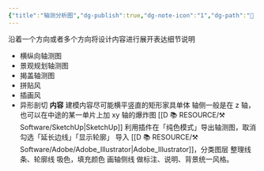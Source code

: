 ```yaml
---
{"title":"轴测分析图","dg-publish":true,"dg-note-icon":"1","dg-path":"🌳 Major/Chart/02 中期分析/轴测分析图.md","permalink":"/🌳 Major/Chart/02 中期分析/轴测分析图/","dgPassFrontmatter":true,"noteIcon":"1","created":"2024-07-04T13:45:17.000+08:00","updated":"2024-11-05T23:18:25.719+08:00"}
---
```


沿着一个方向或者多个方向将设计内容进行展开表达细节说明
-   横纵向轴测图
-   景观规划轴测图
-   揭盖轴测图
-   拼贴风
-   插画风
-   异形剖切
**内容**
建模内容尽可能横平竖直的矩形家具单体
轴侧一般是在 z 轴，也可以在中途的某一单片上加 xy 轴的爆炸图
[[D 📚 RESOURCE/⚒️ Software/SketchUp\|SketchUp]] 利用插件在「纯色模式」导出轴测图，取消勾选「延长边线」「显示轮廓」
导入 [[D 📚 RESOURCE/⚒️ Software/Adobe/Adobe_Illustrator\|Adobe_Illustrator]]，分类图层
整理线条、轮廓线
吸色，填充颜色
画轴侧线
做标注、说明、背景统一风格。